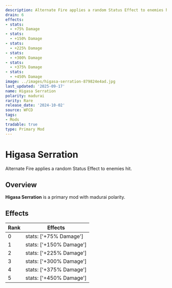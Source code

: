 ```yaml
---
description: Alternate Fire applies a random Status Effect to enemies hit.
drain: 6
effects:
- stats:
  - +75% Damage
- stats:
  - +150% Damage
- stats:
  - +225% Damage
- stats:
  - +300% Damage
- stats:
  - +375% Damage
- stats:
  - +450% Damage
image: ../images/higasa-serration-879824e4ad.jpg
last_updated: '2025-09-17'
name: Higasa Serration
polarity: madurai
rarity: Rare
release_date: '2024-10-02'
source: WFCD
tags:
- Mods
tradable: true
type: Primary Mod
---
```


# Higasa Serration

Alternate Fire applies a random Status Effect to enemies hit.

## Overview

**Higasa Serration** is a primary mod with madurai polarity.

## Effects

| Rank | Effects |
|------|----------|
| 0 | stats: ['+75% Damage'] |
| 1 | stats: ['+150% Damage'] |
| 2 | stats: ['+225% Damage'] |
| 3 | stats: ['+300% Damage'] |
| 4 | stats: ['+375% Damage'] |
| 5 | stats: ['+450% Damage'] |

